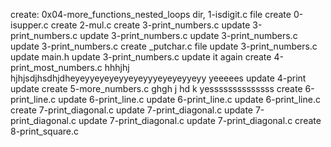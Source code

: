 create: 0x04-more_functions_nested_loops dir, 1-isdigit.c file
create 0-isupper.c
create 2-mul.c
create 3-print_numbers.c
update 3-print_numbers.c
update 3-print_numbers.c
update 3-print_numbers.c
update 3-print_numbers.c
create _putchar.c file
update 3-print_numbers.c
update main.h
update 3-print_numbers.c
update it again
create 4-print_most_numbers.c
hhhjhj
hjhjsdjhsdhjdheyeyyeyeyeyyeyeyyyeyeyeyyeyy
yeeeees
update 4-print
update
create  5-more_numbers.c
ghgh
j
hd
k
yessssssssssssss
create 6-print_line.c
update 6-print_line.c
update 6-print_line.c
update 6-print_line.c
create 7-print_diagonal.c
update 7-print_diagonal.c
update 7-print_diagonal.c
update 7-print_diagonal.c
update 7-print_diagonal.c
create 8-print_square.c
